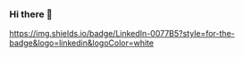 ### Hi there 👋

<a href="https://www.linkedin.com/in/brunotebex/">https://img.shields.io/badge/LinkedIn-0077B5?style=for-the-badge&logo=linkedin&logoColor=white</a>

<!--
**Brunotbx/Brunotbx** is a ✨ _special_ ✨ repository because its `README.md` (this file) appears on your GitHub profile.

Here are some ideas to get you started:

- 🔭 I’m currently working on ...
- 🌱 I’m currently learning ...
- 👯 I’m looking to collaborate on ...
- 🤔 I’m looking for help with ...
- 💬 Ask me about ...
- 📫 How to reach me: ...
- 😄 Pronouns: ...
- ⚡ Fun fact: ...
-->
